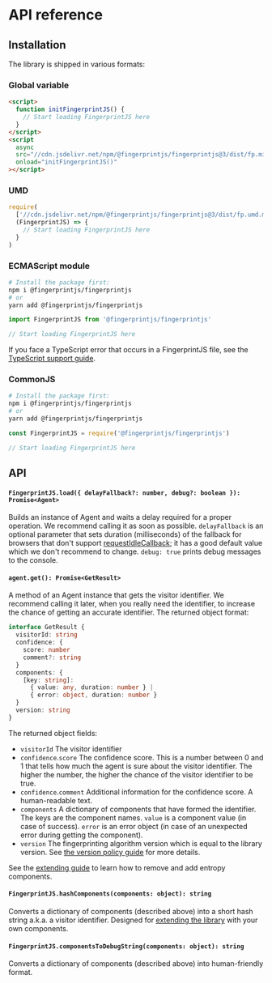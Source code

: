 # API reference

## Installation

The library is shipped in various formats:

### Global variable

```html
<script>
  function initFingerprintJS() {
    // Start loading FingerprintJS here
  }
</script>
<script
  async
  src="//cdn.jsdelivr.net/npm/@fingerprintjs/fingerprintjs@3/dist/fp.min.js"
  onload="initFingerprintJS()"
></script>
```

### UMD

```js
require(
  ['//cdn.jsdelivr.net/npm/@fingerprintjs/fingerprintjs@3/dist/fp.umd.min.js'],
  (FingerprintJS) => {
    // Start loading FingerprintJS here
  }
)
```

### ECMAScript module

```bash
# Install the package first:
npm i @fingerprintjs/fingerprintjs
# or
yarn add @fingerprintjs/fingerprintjs
```

```js
import FingerprintJS from '@fingerprintjs/fingerprintjs'

// Start loading FingerprintJS here
```

If you face a TypeScript error that occurs in a FingerprintJS file,
see the [TypeScript support guide](typescript_support.md).

### CommonJS

```bash
# Install the package first:
npm i @fingerprintjs/fingerprintjs
# or
yarn add @fingerprintjs/fingerprintjs
```

```js
const FingerprintJS = require('@fingerprintjs/fingerprintjs')

// Start loading FingerprintJS here
```

## API

#### `FingerprintJS.load({ delayFallback?: number, debug?: boolean }): Promise<Agent>`

Builds an instance of Agent and waits a delay required for a proper operation.
We recommend calling it as soon as possible.
`delayFallback` is an optional parameter that sets duration (milliseconds) of the fallback for browsers that don't support [requestIdleCallback](https://developer.mozilla.org/en-US/docs/Web/API/Window/requestIdleCallback);
it has a good default value which we don't recommend to change.
`debug: true` prints debug messages to the console.

#### `agent.get(): Promise<GetResult>`

A method of an Agent instance that gets the visitor identifier.
We recommend calling it later, when you really need the identifier, to increase the chance of getting an accurate identifier.
The returned object format:

```ts
interface GetResult {
  visitorId: string
  confidence: {
    score: number
    comment?: string
  }
  components: {
    [key: string]:
      { value: any, duration: number } |
      { error: object, duration: number }
  }
  version: string
}
```

The returned object fields:

- `visitorId` The visitor identifier
- `confidence`.`score` The confidence score.
    This is a number between 0 and 1 that tells how much the agent is sure about the visitor identifier.
    The higher the number, the higher the chance of the visitor identifier to be true.
- `confidence`.`comment` Additional information for the confidence score. A human-readable text.
- `components` A dictionary of components that have formed the identifier.
    The keys are the component names.
    `value` is a component value (in case of success).
    `error` is an error object (in case of an unexpected error during getting the component).
- `version` The fingerprinting algorithm version which is equal to the library version.
    See [the version policy guide](version_policy.md) for more details.

See the [extending guide](extending.md) to learn how to remove and add entropy components.

#### `FingerprintJS.hashComponents(components: object): string`

Converts a dictionary of components (described above) into a short hash string a.k.a. a visitor identifier.
Designed for [extending the library](extending.md) with your own components.

#### `FingerprintJS.componentsToDebugString(components: object): string`

Converts a dictionary of components (described above) into human-friendly format.
